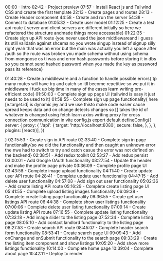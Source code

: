 00:00 - Intro
02:42 - Project preview
07:57 - Install React js and Tailwind CSS and create the first template
22:13 - Create pages and routes
28:13 - Create Header component 
44:58 - Create and run the server 
54:38 - Connect to database 
01:05:32 - Create user model
01:12:25 - Create a test api route { server and client servers are different initially so here we refactored the structure andmade things more accessable}
01:22:35 - Create sign up API route {you never used the json middlewareand i guess its still validatin against shcema no you wrote singup instead of signup silly right yeah that was an error but the main was actually you left a space after /auth so the route was broken you made schema without using schema from mongoose os ti was and error
hash passwords before storing it in dbs 
so you cannot send hashed password when you made the key as password pass its reference}

01:40:28 - Create a middleware and a function to handle possible errors{ tp many routes will have try and catch so itll become repetitive so we put it in middleware i fuck up big time in many of the cases learn writing pro-efficient code}
01:50:03 - Complete sign up page Ul {tailwind is easy it just needs to be used to it}
01:58:55 - Complete sign up page functionality{
    here [e.target.id] is  dynamic jey and we use thisto make code easier cause spread keeps data and on change detects changes so [] takes the id of whatever is changed
    using fetch learn axios
    writing proxy for cross connection communication in vite config.js
    export default defineConfig({
  server: {
    proxy: {
      '/api': {
        target: 'http://localhost:8080',
        secure: false,
      },
    },
  },
  plugins: [react()],
})

}
02:15:53 - Create sign in API route
02:33:40 - Complete sign in page functionality{so we did the functionality and then caught an unknown error the nwe had to switch to try and catch casue the error was not defined on the backend}
02:38:51 - Add redux toolkit
02:53:27 - Add redux persist
03:00:01 - Add Google OAuth functionality
03:27:54 - Update the header and make the profile page private
03:36:09 - Complete profile page Ul
03:43:58 - Complete image upload functionality
04:11:40 - Create update user API route
04:28:41 - Complete update user functionality 
04:47:15 - Add delete user functionality
04:57:08 - Add sign out user functionality
05:02:36 - Add create listing API route
05:16:29 - Complete create listing page Ul
05:41:55 - Complete upload listing images functionality 
06:09:38 - Complete create listing page functionality 
06:36:55 - Create get user listings API route
06:44:38 - Complete show user listings functionality
07:00:06 - Complete delete user listing functionality
07:09:14 - Create update listing API route
07:16:55 - Complete update listing functionality 
07:33:18 - Add image slider to the listing page
07:52:34 - Complete listing page
08:05:10 - Add contact landlord functionality to the listing page
08:27:53 - Create search API route
08:45:07 - Complete header search form functionality
08:53:41 - Create search page Ul
09:09:43 - Add onChange and onSubmit functionality to the search page
09:33:29 - Create the listing item component and show listings
10:05:20 - Add show more listings functionality
10:14:00 - Complete home page
10:39:04 - Complete about page
10:42:11 - Deploy to render
